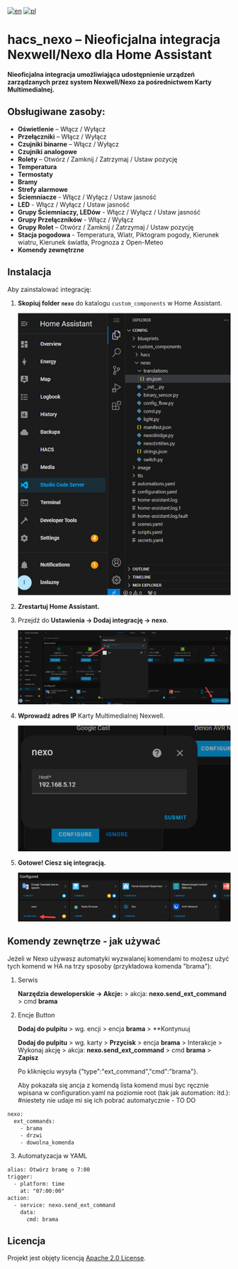[![en](https://img.shields.io/badge/lang-en-red.svg)](https://github.com/lzelazny/hacs_nexo/blob/main/README.md)
[![pl](https://img.shields.io/badge/lang-pl-yellow.svg)](https://github.com/lzelazny/hacs_nexo/blob/main/README.pl.md)

# hacs_nexo – Nieoficjalna integracja Nexwell/Nexo dla Home Assistant

**Nieoficjalna integracja umożliwiająca udostępnienie urządzeń zarządzanych przez system Nexwell/Nexo za pośrednictwem Karty Multimedialnej.**

## Obsługiwane zasoby:

- **Oświetlenie** – Włącz / Wyłącz  
- **Przełączniki** – Włącz / Wyłącz  
- **Czujniki binarne** – Włącz / Wyłącz  
- **Czujniki analogowe**  
- **Rolety** – Otwórz / Zamknij / Zatrzymaj / Ustaw pozycję  
- **Temperatura**  
- **Termostaty**  
- **Bramy**  
- **Strefy alarmowe**  
- **Ściemniacze** - Włącz / Wyłącz / Ustaw jasność
- **LED** - Włącz / Wyłącz / Ustaw jasność
- **Grupy Ściemniaczy, LEDów** - Włącz / Wyłącz / Ustaw jasność
- **Grupy Przełączników** - Włącz / Wyłącz
- **Grupy Rolet** – Otwórz / Zamknij / Zatrzymaj / Ustaw pozycję
- **Stacja pogodowa** - Temperatura, Wiatr, Piktogram pogody, Kierunek wiatru, Kierunek światła, Prognoza z Open-Meteo
- **Komendy zewnętrzne**

## Instalacja

Aby zainstalować integrację:

1. **Skopiuj folder `nexo`** do katalogu `custom_components` w Home Assistant.

   ![Struktura folderów](img/folder_structure.jpg)

2. **Zrestartuj Home Assistant.**  
3. Przejdź do **Ustawienia → Dodaj integrację → nexo**.

   ![Dodaj integrację](img/add_integration.jpg)

4. **Wprowadź adres IP** Karty Multimedialnej Nexwell.

   ![Kreator konfiguracji](img/config_wizard.jpg)

5. **Gotowe! Ciesz się integracją.**

   ![Ciesz się](img/enjoy.jpg)
   
## Komendy zewnętrze - jak używać

Jeżeli w Nexo używasz automatyki wyzwalanej komendami to możesz użyć tych komend w HA na trzy sposoby (przykładowa komenda "brama"):

1. Serwis

   **Narzędzia deweloperskie → Akcje:** > akcja: **nexo.send_ext_command** > cmd **brama**

2. Encje Button

   **Dodaj do pulpitu** > wg. encji > encja **brama** > **Kontynuuj
   
   **Dodaj do pulpitu** > wg. karty > **Przycisk** > encja **brama** > Interakcje > Wykonaj akcję > akcja: **nexo.send_ext_command** > cmd **brama** > **Zapisz**

   Po kliknięciu wysyła {"type":"ext_command","cmd":"brama"}.

   Aby pokazała się ancja z komendą lista komend musi byc ręcznie wpisana w configuration.yaml na poziomie root (tak jak automation: itd.): #niestety nie udaje mi się ich pobrać automatycznie - TO DO

```
nexo:
  ext_commands:
    - brama
    - drzwi
    - dowolna_komenda
```

3. Automatyzacja w YAML

```
alias: Otwórz bramę o 7:00
trigger:
  - platform: time
    at: "07:00:00"
action:
  - service: nexo.send_ext_command
    data:
      cmd: brama
```

## Licencja

Projekt jest objęty licencją [Apache 2.0 License](https://github.com/lzelazny/hacs_nexo/blob/main/LICENSE).
